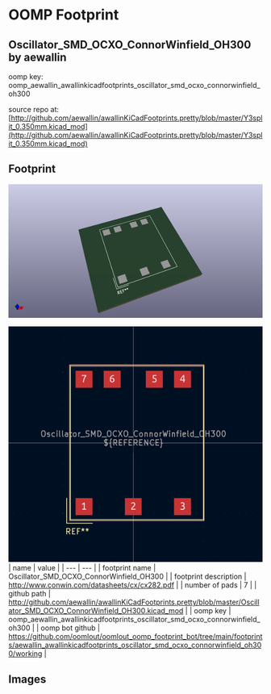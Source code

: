 # OOMP Footprint  
## Oscillator_SMD_OCXO_ConnorWinfield_OH300  by aewallin  
  
oomp key: oomp_aewallin_awallinkicadfootprints_oscillator_smd_ocxo_connorwinfield_oh300  
  
source repo at: [http://github.com/aewallin/awallinKiCadFootprints.pretty/blob/master/Y3split_0.350mm.kicad_mod](http://github.com/aewallin/awallinKiCadFootprints.pretty/blob/master/Y3split_0.350mm.kicad_mod)  
## Footprint  
  
[![working_kicad_pcb_3d.png](working_kicad_pcb_3d_600.png)](working_kicad_pcb_3d.png)  
  
[![working.png](working_600.png)](working.png)  
| name | value | 
| --- | --- | 
| footprint name | Oscillator_SMD_OCXO_ConnorWinfield_OH300 | 
| footprint description | http://www.conwin.com/datasheets/cx/cx282.pdf | 
| number of pads | 7 | 
| github path | http://github.com/aewallin/awallinKiCadFootprints.pretty/blob/master/Oscillator_SMD_OCXO_ConnorWinfield_OH300.kicad_mod | 
| oomp key | oomp_aewallin_awallinkicadfootprints_oscillator_smd_ocxo_connorwinfield_oh300 | 
| oomp bot github | https://github.com/oomlout/oomlout_oomp_footprint_bot/tree/main/footprints/aewallin_awallinkicadfootprints_oscillator_smd_ocxo_connorwinfield_oh300/working | 
## Images  
